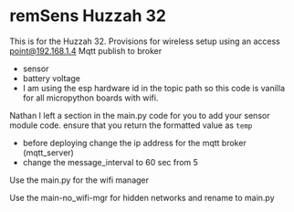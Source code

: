# remSens Huzzah 32

This is for the Huzzah 32.
Provisions for wireless setup using an access point@192.168.1.4 
Mqtt publish to broker
 * sensor
 * battery voltage
 * I am using the esp hardware id in the topic path so this code is vanilla for all micropython boards with wifi.
 
Nathan I left a section in the main.py code for you to add your sensor module code. ensure that you return the formatted value as `temp`
 * before deploying change the ip address for the mqtt broker (mqtt_server)
 * change the message_interval to 60 sec from 5

Use the main.py for the wifi manager

Use the main-no_wifi-mgr for hidden networks and rename to main.py